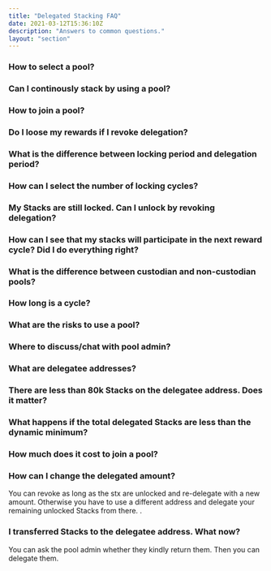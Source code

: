 ```yaml
---
title: "Delegated Stacking FAQ"
date: 2021-03-12T15:36:10Z
description: "Answers to common questions."
layout: "section"
---
```


### How to select a pool?

### Can I continously stack by using a pool?

### How to join a pool? 

### Do I loose my rewards if I revoke delegation? 

### What is the difference between locking period and delegation period? 

### How can I select the number of locking cycles? 

### My Stacks are still locked. Can I unlock by revoking delegation?

### How can I see that my stacks will participate in the next reward cycle? Did I do everything right?

### What is the difference between custodian and non-custodian pools?

### How long is a cycle?

### What are the risks to use a pool? 

### Where to discuss/chat with pool admin?

### What are delegatee addresses? 

### There are less than 80k Stacks on the delegatee address. Does it matter? 

### What happens if the total delegated Stacks are less than the dynamic minimum? 

### How much does it cost to join a pool? 

### How can I change the delegated amount? 
You can revoke as long as the stx are unlocked and re-delegate with a new amount. 
Otherwise you have to use a different address and delegate your remaining unlocked Stacks from there. .

### I transferred Stacks to the delegatee address. What now?
You can ask the pool admin whether they kindly return them. Then you can delegate them. 
